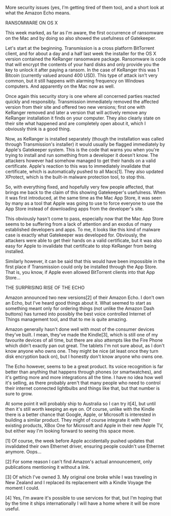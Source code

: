 More security issues (yes, I'm getting tired of them too), and a short look at what the Amazon Echo means.



RANSOMWARE ON OS X


This week marked, as far as I'm aware, the first occurrence of ransomware on the Mac and by doing so also showed the usefulness of Gatekeeper.

Let's start at the beginning. Transmission is a cross platform BitTorrent client, and for about a day and a half last week the installer for the OS X version contained the KeRanger ransomware package. Ransomware is code that will encrypt the contents of your hard disks and only provide you the key to unlock it after paying a ransom. In the case of KeRanger this was 1 Bitcoin (currently valued around 400 USD). This type of attack isn't very common, but it still happens with alarming frequency on Windows computers. And apparently on the Mac now as well.

Once again this security story is one where all concerned parties reacted quickly and responsibly. Transmission immediately removed the affected version from their site and offered two new versions; first one with KeRanger removed and later a version that will actively remove any KeRanger installation it finds on your computer. They also clearly state on their site what happened and are completely open about it, which I obviously think is a good thing.

Now, as KeRanger is installed separately (though the installation was called through Transmission's installer) it would usually be flagged immediately by Apple's Gatekeeper system. This is the code that warns you when you're trying to install and run something from a developer it doesn't know. The attackers however had somehow managed to get their hands on a valid certificate. Apple's reaction to this was to immediately invalidate that certificate, which is automatically pushed to all Macs[1]. They also updated XProtect, which is the built-in malware protection tool, to stop this.

So, with everything fixed, and hopefully very few people affected, that brings me back to the claim of this showing Gatekeeper's usefulness. When it was first introduced, at the same time as the Mac App Store, it was seen by many as a tool that Apple was going to use to force everyone to use the App Store instead of downloading apps from the developer's site.

This obviously hasn't come to pass, especially now that the Mac App Store seems to be suffering from a lack of attention and an exodus of many established developers and apps. To me, it looks like this kind of malware case is exactly what Gatekeeper was developed for. Obviously, the attackers were able to get their hands on a valid certificate, but it was also easy for Apple to invalidate that certificate to stop KeRanger from being installed.

Similarly however, it can be said that this would have been impossible in the first place if Transmission could only be installed through the App Store. That is, you know, if Apple even allowed BitTorrent clients into that App Store...



THE SURPRISING RISE OF THE ECHO


Amazon announced two new versions[2] of their Amazon Echo. I don't own an Echo, but I've heard good things about it. What seemed to start as something meant only for ordering things (not unlike the Amazon Dash buttons) has turned into possibly the best voice controlled Internet of Things management tool, and that to me is quite amazing.

Amazon generally hasn't done well with most of the consumer devices they've built. I mean, they've made the Kindle[3], which is still one of my favourite devices of all time, but there are also attempts like the Fire Phone which didn't exactly pan out great. The tablets I'm not sure about, as I don't know anyone who owns one. They might be nice (at least once they turn disk encryption back on), but I honestly don't know anyone who owns one.

The Echo however, seems to be a great product. Its voice recognition is far better than anything that happens through phones (or smartwatches), and it's getting more and more integrations all the time. I have no idea how well it's selling, as there probably aren't that many people who need to control their internet connected lightbulbs and things like that, but that number is sure to grow.

At some point it will probably ship to Australia so I can try it[4], but until then it's still worth keeping an eye on. Of course, unlike with the Kindle there is a better chance that Google, Apple, or Microsoft is interested in building a similar product. They might of course integrate it with their existing products, XBox One for Microsoft and Apple in their new Apple TV, but either way I'm looking forward to seeing this space move.

[1] Of course, the week before Apple accidentally pushed updates that invalidated their own Ethernet driver, ensuring people couldn't use Ethernet anymore. Oops...

[2] For some reason I can't find Amazon's actual announcement, only publications mentioning it without a link.

[3] Of which I've owned 3. My original one broke while I was traveling in New Zealand and I replaced its replacement with a Kindle Voyage the moment I could.

[4] Yes, I'm aware it's possible to use services for that, but I'm hoping that by the time it ships internationally I will have a home where it will be more useful.
